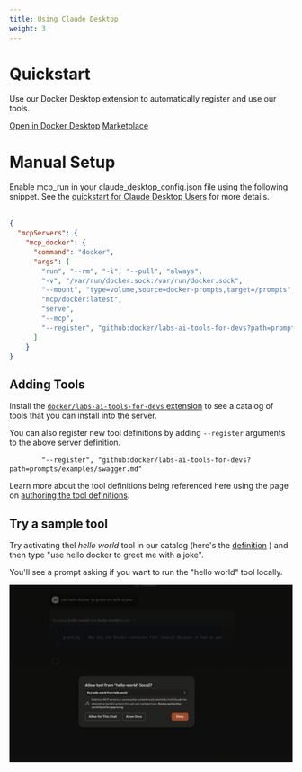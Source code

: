 ```yaml
---
title: Using Claude Desktop
weight: 3
---
```


# Quickstart

Use our Docker Desktop extension to automatically register and use our tools.

[Open in Docker Desktop](https://open.docker.com/extensions/marketplace?extensionId=docker/labs-ai-tools-for-devs)
[Marketplace](https://hub.docker.com/extensions/docker/labs-ai-tools-for-devs)

# Manual Setup

Enable mcp_run in your claude_desktop_config.json file using the following snippet.  See the [quickstart for Claude Desktop Users](https://modelcontextprotocol.io/quickstart/user) for more details.

```json

{
  "mcpServers": {
    "mcp_docker": {
      "command": "docker",
      "args": [
        "run", "--rm", "-i", "--pull", "always",
        "-v", "/var/run/docker.sock:/var/run/docker.sock",
        "--mount", "type=volume,source=docker-prompts,target=/prompts",
        "mcp/docker:latest",
        "serve",
        "--mcp",
        "--register", "github:docker/labs-ai-tools-for-devs?path=prompts/bootstrap.md"
      ]
    }
}
```

## Adding Tools

Install the [`docker/labs-ai-tools-for-devs` extension](https://open.docker.com/extensions/marketplace?extensionId=docker/labs-ai-tools-for-devs) to
see a catalog of tools that you can install into the server.

You can also register new tool definitions by adding `--register` arguments to the above server definition.

```
        "--register", "github:docker/labs-ai-tools-for-devs?path=prompts/examples/swagger.md"
```

Learn more about the tool definitions being referenced here using the page on [authoring the tool definitions](../authoring-prompts).

## Try a sample tool

Try activating thel _hello world_ tool in our catalog (here's the [definition](https://github.com/docker/labs-ai-tools-for-devs/blob/main/prompts/examples/hello_world.md?plain=1) )
and then type "use hello docker to greet me with a joke".

You'll see a prompt asking if you want to run the "hello world" tool locally.

![consent](consent.png)

